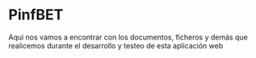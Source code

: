 # PinfBET

Aqui nos vamos a encontrar con los documentos, ficheros y demás que realicemos durante el desarrollo y testeo de esta aplicación web
